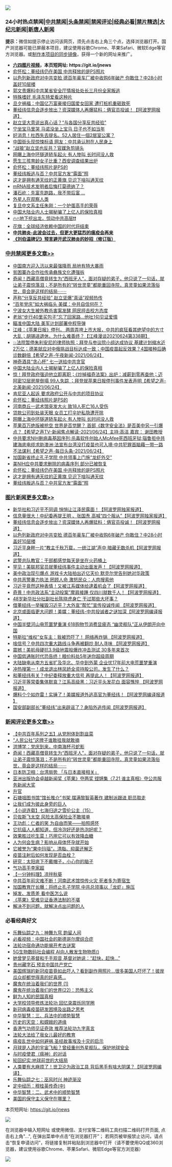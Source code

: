 ![](https://raw.githubusercontent.com/fqnews/bnews/master/64photo/fqnews-qr.jpg)

<div id="tt">
<h3>24小时热点禁闻|<a href="#%E4%B8%AD%E5%85%B1%E7%A6%81%E9%97%BB%E6%9B%B4%E5%A4%9A%E6%96%87%E7%AB%A0">中共禁闻</a>|<a href="#%E5%9B%BE%E7%89%87%E6%96%B0%E9%97%BB%E6%9B%B4%E5%A4%9A%E6%96%87%E7%AB%A0">头条禁闻</a>|<a href="#%E6%96%B0%E9%97%BB%E8%AF%84%E8%AE%BA%E6%9B%B4%E5%A4%9A%E6%96%87%E7%AB%A0">禁闻评论|<a href="#%E5%BF%85%E7%9C%8B%E7%BB%8F%E5%85%B8%E5%A5%BD%E6%96%87">经典必看|<a href="/video.md#%E7%A6%81%E7%89%87%E7%B2%BE%E9%80%89">禁片精选</a>|<a href="https://github.com/fqnews/djy/blob/master/gb/nf1351518.md#1">大纪元新闻</a>|<a href="https://github.com/fqnews/ntdtv/blob/master/gb/prog204.md#1">新唐人新闻</a></h3>
<div><b>提示：</b>微信如提示停止访问该网页，须先点击右上角三个点，选择浏览器打开。国产浏览器可能已屏蔽本项目，建议使用谷歌Chrome、苹果Safari、微软Edge等官方浏览器。或<a href="https://github.com/fqnews/bnews/blob/master/%E5%88%B6%E4%BD%9Cgit%E7%A6%81%E9%97%BB%E9%95%9C%E5%83%8F.md">制作本项目的同步镜像</a>，获得一个新的网址来推广。</div>
<ul>
<li><b><a href="http://d1.bdrive.tk/64.mp4" target="_blank">六四图片视频</a>，本页短网址: https://git.io/jnews</b></li>
<li><a href="/cbnews/20210625/1573844.md">俞怀松：董经纬仍在美国 中共释放的是PS照片</a></li>
<li><a href="/topimagenews/20210624/1573598.md">以色列新政府对中共变脸 德百年豪车厂被中收购6年破产 你敢住？中28小时盖好10层楼</a></li>
<li><a href="/bannedvideo/20210624/1573588.md">郭文贵爆料中共某省安全厅情报处处长三月份全家叛逃</a></li>
<li><a href="/cnnews/20210625/1573882.md">特殊嗜好 毛泽东特爱看这种片</a></li>
<li><a href="/cbnews/20210624/1573694.md">旦夕祸福：中国亿万富豪接归国爱女回家 遭打桩机重砸致死</a></li>
<li><a href="/topimagenews/20210625/1574040.md">董经纬信息会逐步放出？资深媒体人再爆猛料：俩官员投诚！【阿波罗网报道】</a></li>
<li><a href="/cbnews/20210624/1573622.md">赵立坚大意说出真心话？“与各国分享反共经验"</a></li>
<li><a href="/cnnews/20210624/1573652.md">宁坐宝马里哭 马诺没坐上宝马 日子也不如当年</a></li>
<li><a href="/comments/20210624/1573558.md">好消息！杜西失去提名。52人居住一個2居室公寓？</a></li>
<li><a href="/cnnews/20210625/1574004.md">中国街头现惊悚标语 网友：中共承认附在人民身上</a></li>
<li><a href="/comments/20210625/1573853.md">“战狼”赵立坚也反共？官媒急剪镜头</a></li>
<li><a href="/cbnews/20210625/1573933.md">网曝上海中环隧道轿车起火 有人惨叫 长时间没人救</a></li>
<li><a href="/cnnews/20210625/1573911.md">愿生三孩育龄女子比重？西安调查结果出炉</a></li>
<li><a href="/cbnews/20210625/1574020.md">俞怀松：董经纬照片是PS的</a></li>
<li><a href="/cbnews/20210624/1573737.md">董经纬叛逃与否？中共官方发“露面”照</a></li>
<li><a href="/cbnews/20210625/1573827.md">这才是拥有通天纹的正黄旗 见识下啥叫通天纹</a></li>
<li><a href="/comments/20210624/1573735.md">mRNA技术发明者后悔打莫德纳了？</a></li>
<li><a href="/cnnews/20210624/1573623.md">潘石屹：先富先跑路，我不带后富 …</a></li>
<li><a href="/cnnews/20210625/1573910.md">外星人在观察人类</a></li>
<li><a href="/cbnews/20210624/1573696.md">复旦中文系主任朱刚：一个护蛋高手的荣辱</a></li>
<li><a href="/cbnews/20210625/1574041.md">中国大陆业内人士揭秘骗了上亿人的保险真相</a></li>
<li><a href="/bannedvideo/20210625/1573909.md">🔥🔥地下挖出龙，惊动中共高层❗❗</a></li>
<li><a href="/comments/20210625/1573866.md">花旗：全球经济依赖中国的时代将结束</a></li>
<li><b><a href="/comments/20200211/1275071.md" target="_blank">中共肺炎-此波会过去，但更大更猛烈的瘟疫会再来</a></b></li>
<li><b><a href="/comments/20200207/1272816.md" target="_blank">《刘伯温碑记》预言避开武汉肺炎的妙招（修订版）</a></b></li>
</ul>
</div>

<div class="catlist">
<h3><a href="/cbnews/" target="_blank">中共禁闻</a><span><a href="/cbnews/" target="_blank" rel="nofollow">更多文章>></a></span></h3>
<ul>
<li><a href="/cbnews/20210625/1574268.md" target="_blank">中国南方迎入汛以来最强降雨 局地有特大暴雨</a></li>
<li><a href="/cbnews/20210625/1574267.md" target="_blank">贫困寨办合作社传承彝族文化遭强拆</a></li>
<li><a href="/comments/20210625/1574258.md" target="_blank">奇闻！西藏高僧竟转生为“西班牙人”，面对存疑的弟子，他只说了一句话，就让弟子震惊落泪；不是所有的“转世灵童”都能重回寺院，真灵童如果流落俗世，竟会是这样的结局⋯⋯</a></li>
<li><a href="/cbnews/20210625/1574143.md" target="_blank">声称“分享反共经验&#8221; 赵立坚爆“真话”视频热传</a></li>
<li><a href="/cbnews/20210625/1574124.md" target="_blank">“百年党庆”如大祸临头 美媒：中共自信何在？</a></li>
<li><a href="/cbnews/20210625/1574123.md" target="_blank">宁波女大生被外教杀害案发酵 网民抨击校方态度</a></li>
<li><a href="/cbnews/20210625/1574122.md" target="_blank">老翁“步行40里买包子”忘了回家路…他吐1句见证爱情</a></li>
<li><a href="/cbnews/20210625/1574117.md" target="_blank">瞄准中国大陆 美军计划部署中程导弹</a></li>
<li><a href="/cbnews/20210625/1574116.md" target="_blank">江峰：《苹果日报》停刊， 两周弄垮上市大报，中共的疯狂看其绝望中的方寸大乱；胡锡进退休，为什么难善终？【江峰漫谈20210624第338期】</a></li>
<li><a href="/comments/20210625/1574100.md" target="_blank">💥法院暂停朱利安尼的律师执照；拜登与参议院小组达成协议 基建计划缩水近2万亿；德美就应对中俄挑战目标达成一致；中国疫苗起反效果？4国接种后确诊数翻倍【希望之声-午夜新闻-2021/06/24】</a></li>
<li><a href="/cbnews/20210625/1574075.md" target="_blank">神奇酒具“贪心杯” 七一送给中共贪官</a></li>
<li><a href="/cbnews/20210625/1574041.md" target="_blank">中国大陆业内人士揭秘骗了上亿人的保险真相</a></li>
<li><a href="/comments/20210625/1574036.md" target="_blank">惊！拜登政府强迫他立即离职；《炒掉福奇法案》出炉：减薪到零再查他；迈阿密12层房屋倒塌 99人失踪 ；拜登就苹果日报停刊事件发表声明【希望之声-北美新闻-2021/06/24】</a></li>
<li><a href="/cbnews/20210625/1574021.md" target="_blank">肯尼亚人起诉 要求政府公开与中共的项目协议</a></li>
<li><a href="/cbnews/20210625/1574020.md" target="_blank">俞怀松：董经纬照片是PS的</a></li>
<li><a href="/cbnews/20210625/1574019.md" target="_blank">河南商丘一武术馆突发大火 致18人死亡16人受伤</a></li>
<li><a href="/cbnews/20210625/1573948.md" target="_blank">贷款公司到处装天眼 女员工打伞护私隐遭开除</a></li>
<li><a href="/cbnews/20210625/1573933.md" target="_blank">网曝上海中环隧道轿车起火 有人惨叫 长时间没人救</a></li>
<li><a href="/comments/20210625/1573923.md" target="_blank">苹果百万绝版被抢空  世界是否觉醒？ 首部《数字安全法》是否美中另一引爆点？【希望之声TV-新闻焦点解读-2021/06/24】主持:高洁  嘉宾： 谢田教授</a></li>
<li><a href="/comments/20210625/1573907.md" target="_blank">中共要求NIH删病毒基因序列;杀毒软件创始人McAfee死西班牙狱;瑙鲁拒中共建海底电缆求助澳洲;法宣布台湾没打疫苗也可入境;中共犯罪首脑藉一带一路不法谋利【希望之声-每日头条-2021/06/24】</a></li>
<li><a href="/cbnews/20210625/1573856.md" target="_blank">加国新省终止孔子学院 中共领事上门施“龙虾外交”</a></li>
<li><a href="/cbnews/20210625/1573845.md" target="_blank">美NIH应中共要求删除的病毒序列 部分已被恢复</a></li>
<li><a href="/cbnews/20210625/1573844.md" target="_blank">俞怀松：董经纬仍在美国 中共释放的是PS照片</a></li>
<li><a href="/cbnews/20210625/1573827.md" target="_blank">这才是拥有通天纹的正黄旗 见识下啥叫通天纹</a></li>
<li><a href="/cbnews/20210624/1573737.md" target="_blank">董经纬叛逃与否？中共官方发“露面”照</a></li>

</ul>
</div>
<div class="catlist">
<h3><a href="/topimagenews/" target="_blank">图片新闻</a><span><a href="/topimagenews/" target="_blank" rel="nofollow">更多文章>></a></span></h3>
<ul>
<li><a href="/topimagenews/20210625/1574189.md" target="_blank">新华社和习近平不同调 悄悄让江泽民露面！【阿波罗网独家报道】</a></li>
<li><a href="/topimagenews/20210625/1574140.md" target="_blank">信息量很大！中纪委再提王明 、张国焘 高喊“四个服从”【阿波罗网独家报道】</a></li>
<li><a href="/topimagenews/20210625/1574040.md" target="_blank">董经纬信息会逐步放出？资深媒体人再爆猛料：俩官员投诚！【阿波罗网报道】</a></li>
<li><a href="/topimagenews/20210624/1573598.md" target="_blank">以色列新政府对中共变脸 德百年豪车厂被中收购6年破产 你敢住？中28小时盖好10层楼</a></li>
<li><a href="/topimagenews/20210624/1573398.md" target="_blank">习近平身畔一片“教主千秋万载，一统江湖”声中 暗藏无数杀机【阿波罗网报道】</a></li>
<li><a href="/topimagenews/20210624/1573292.md" target="_blank">武警总队教官：干部都感觉每天是坐在火药桶上</a></li>
<li><a href="/topimagenews/20210623/1572879.md" target="_blank">罕见！美联邦官员就董经纬事件主动出面发声！【阿波罗网报道】</a></li>
<li><a href="/topimagenews/20210623/1572841.md" target="_blank">美中政治现引爆点 游戏卡大陆拍出近亿天价 默克尔党告别她对华政策</a></li>
<li><a href="/topimagenews/20210623/1572689.md" target="_blank">中共恶警暴力执法 罔顾人命 激怒民众：人肉搜索他</a></li>
<li><a href="/topimagenews/20210623/1572656.md" target="_blank">习近平竟然这种表情！又被江系媒体给逮着机会了【阿波罗网报道】</a></li>
<li><a href="/topimagenews/20210623/1572594.md" target="_blank">奇景！中共政法系“主动投案”摩肩接踵 仅四川就数千人！【阿波罗网报道】</a></li>
<li><a href="/topimagenews/20210623/1572334.md" target="_blank">48岁新华社分社副社长陈晓虎身亡 干过那些大坏事？</a></li>
<li><a href="/topimagenews/20210622/1571979.md" target="_blank">借董经纬一举摧毁习近平？大外宣“帮忙”宣传投诚传闻 【阿波罗网报道】</a></li>
<li><a href="/topimagenews/20210622/1571863.md" target="_blank">北京或面临更大问题！美媒：董经纬-中共投诚者之谜加深【阿波罗网编译报道】</a></li>
<li><a href="/topimagenews/20210621/1571349.md" target="_blank">中国半壁河山电荒噩梦重演 618购物节消费显疲态 “幽灵舰队”正从伊朗开向中国</a></li>
<li><a href="/topimagenews/20210621/1571238.md" target="_blank">特斯拉“维权”女车主：我被恐吓了！ 网络再炸锅 【阿波罗网报道】</a></li>
<li><a href="/topimagenews/20210621/1571162.md" target="_blank">啥信号？中共四次重大路线斗争再被翻炒 耐人寻味 【阿波罗网报道】</a></li>
<li><a href="/topimagenews/20210621/1571069.md" target="_blank">震撼！美航母硬抗3.9级地震般爆炸冲击测试 30多年来首次</a></li>
<li><a href="/topimagenews/20210621/1570856.md" target="_blank">中国低通胀时代恐告终！粮价料处5年迷你超级周期</a></li>
<li><a href="/topimagenews/20210620/1570841.md" target="_blank">大陆缺电从南方五省扩及华北、华中到外蒙 企业忧17年前大电荒噩梦重演</a></li>
<li><a href="/topimagenews/20210620/1570595.md" target="_blank">冲热搜第一！成龙退出林凤娇全资持股公司，发生了什么？</a></li>
<li><a href="/topimagenews/20210620/1570532.md" target="_blank">和董经纬有关？中纪委释放重大信号 再提此人！【阿波罗网报道】</a></li>
<li><a href="/topimagenews/20210619/1570003.md" target="_blank">习近平等常委集体默哀？江系高级黑：习近平头发花白 面容憔悴 【阿波罗网报道】</a></li>
<li><a href="/topimagenews/20210619/1569734.md" target="_blank">爆料个个如炸雷！实锤了！美媒报道外逃高官为董经纬！【阿波罗网编译报道 】</a></li>
<li><a href="/topimagenews/20210618/1569604.md" target="_blank">国安部副部长“董经纬”出来辟谣了？身陷外逃传闻【阿波罗网报道】</a></li>

</ul>
</div>
<div class="catlist">
<h3><a href="/comments/" target="_blank">新闻评论</a><span><a href="/comments/" target="_blank" rel="nofollow">更多文章>></a></span></h3>
<ul>
<li><a href="/comments/20210625/1574279.md" target="_blank">【中共百年系列之五】从党附体到割韭菜</a></li>
<li><a href="/comments/20210625/1574262.md" target="_blank">“人民公社”这牌子谁敢挂我就敢摘</a></li>
<li><a href="/comments/20210625/1574261.md" target="_blank">洪博学：党庆到来，中南海杯弓蛇影</a></li>
<li><a href="/comments/20210625/1574258.md" target="_blank">奇闻！西藏高僧竟转生为“西班牙人”，面对存疑的弟子，他只说了一句话，就让弟子震惊落泪；不是所有的“转世灵童”都能重回寺院，真灵童如果流落俗世，竟会是这样的结局⋯⋯</a></li>
<li><a href="/comments/20210625/1574257.md" target="_blank">日本防卫相：台湾局势 「与日本直接相关」</a></li>
<li><a href="/comments/20210625/1574251.md" target="_blank">亚洲出版协会卓越新闻奖《苹果》夺两奖 铿锵集〈7.21 谁主真相〉夺公共服务新闻大奖</a></li>
<li><a href="/comments/20210625/1574250.md" target="_blank">升官</a></li>
<li><a href="/comments/20210625/1574249.md" target="_blank">石塘咀图书馆“馆长推介”书架 摆满黎智英著作 建制派跟进 职员取走</a></li>
<li><a href="/comments/20210625/1574248.md" target="_blank">让我们成为彼此身旁的巨人</a></li>
<li><a href="/comments/20210625/1574247.md" target="_blank">【小说连载】七海归途之雪伦公主（15）</a></li>
<li><a href="/comments/20210625/1574241.md" target="_blank">贝佐斯飞太空 风险太高保险业不敢接单</a></li>
<li><a href="/comments/20210625/1574240.md" target="_blank">王功彪：仁者的笑 为自由而笑——拍照感怀</a></li>
<li><a href="/comments/20210625/1574203.md" target="_blank">它抗癌人人都知道，但冷泡好还是热泡好呢？</a></li>
<li><a href="/comments/20210625/1574202.md" target="_blank">效果胜过吃生菜！巧用它可以有效降血糖</a></li>
<li><a href="/comments/20210625/1574201.md" target="_blank">人为何会生病？影响从母体怀孕就开始</a></li>
<li><a href="/comments/20210625/1574200.md" target="_blank">它被誉为“果中玛瑙”，清脂、抑菌还解乏</a></li>
<li><a href="/comments/20210625/1574199.md" target="_blank">疫苗注射后如何发现是否血栓？</a></li>
<li><a href="/comments/20210625/1574198.md" target="_blank">研究：太阳底下不戴帽子，小心你的脑子</a></li>
<li><a href="/comments/20210625/1574194.md" target="_blank">气功高手李家超</a></li>
<li><a href="/comments/20210625/1574186.md" target="_blank">【一分钟料理】凉拌秋葵</a></li>
<li><a href="/comments/20210625/1574144.md" target="_blank">中共百年前灾难不断！河南武术馆惊传火灾 死者多为寄宿生</a></li>
<li><a href="/comments/20210625/1574138.md" target="_blank">加国教育厅长曝：将终止孔子学院 中共总领事以「龙虾」施压</a></li>
<li><a href="/comments/20210625/1574137.md" target="_blank">掉发、发质差 看中医怎么说</a></li>
<li><a href="/comments/20210625/1574132.md" target="_blank">《苹果》受难见证香港法制的不堪</a></li>
<li><a href="/comments/20210625/1574131.md" target="_blank">解决不到问题，就解决点出问题的人</a></li>

</ul>
</div>

<div class="catlist">
<h3>必看经典好文</h3>
<ul>
<li><a href="/tculture/20170718/793528.md" target="_blank">乐舞仙踪之九：神舞九穹 韵留人间</a></li>
<li><a href="/comments/20200806/1375443.md" target="_blank">必看视频：中国社会的斯德哥尔摩综合症</a></li>
<li><a href="/tculture/20121025/73079.md" target="_blank">法轮功宿命通功能揭开考古谜案</a></li>
<li><a href="/topimagenews/20200527/1335347.md" target="_blank">5G生物数码社会编程 AI向人散发生物物质()</a></li>
<li><a href="/cnnews/20210420/1529760.md" target="_blank">她曾梦见基督和千手观音 基督对她说：“赶快，赶快…”</a></li>
<li><a href="/comments/20210226/1494382.md" target="_blank">贵州藏字石 预言中国共产党亡</a></li>
<li><a href="/comments/20201215/1447764.md" target="_blank">美国辉瑞的新冠疫苗竟如此吓人？看到副作用照片…很多美国人吓坏了！彼岸瓜众却都觉得真的好喜感…</a></li>
<li><a href="/topimagenews/20180519/944624.md" target="_blank">魔鬼在统治着我们的世界 (1)</a></li>
<li><a href="/comments/20180804/981524.md" target="_blank">魔鬼在统治着我们的世界(22)：恐怖主义</a></li>
<li><a href="/comments/20200926/1403589.md" target="_blank">鲜为人知的民国真相</a></li>
<li><a href="/cbnews/20210517/1548104.md" target="_blank">大学校领导修炼法轮功 回忆录震烁同学圈</a></li>
<li><a href="/comments/20200917/1029129.md" target="_blank">新冠病毒疫苗研发困境及出路之思考</a></li>
<li><a href="/comments/20200605/783248.md" target="_blank">中华智慧：三、兵法中的顺势智慧</a></li>
<li><a href="/cbnews/20190219/1083302.md" target="_blank">历史的天空：和嫦娥的道缘</a></li>
<li><a href="/comments/20200517/1330064.md" target="_blank">香港气功师见证奇效 推荐法轮功九字真言</a></li>
<li><a href="/cbnews/20200516/1329218.md" target="_blank">法轮大法给了我女儿最好的教育</a></li>
<li><a href="/comments/20200618/1346823.md" target="_blank">瘟疫乱世中如何避祸 圣经故事埃及十灾的启示</a></li>
<li><a href="/comments/20200712/1359456.md" target="_blank">月球是人造的宇宙飞船？曾经重创外星舰队，保护地球安全</a></li>
<li><a href="/comments/20200327/1301424.md" target="_blank">与时疫使君（瘟神）的对话</a></li>
<li><a href="/comments/20200920/582873.md" target="_blank">轮回纪实:地球前世的大结局</a></li>
<li><a href="/cnnews/20201226/1455352.md" target="_blank">人类要有大麻烦了！世卫沦为政治工具 背后黑手有啥大阴谋？【阿波罗网编译】</a></li>
<li><a href="/tculture/20190101/792550.md" target="_blank">乐舞仙踪之七：巫风时兴 神迹渐没</a></li>
<li><a href="/tculture/xiulian/20151105/467870.md" target="_blank">定中经历：穆桂英传奇(中)</a></li>
<li><a href="/comments/20200605/783249.md" target="_blank">中华智慧：二、武术中的顺势智慧</a></li>
<li><a href="/lifebaike/20200520/1331379.md" target="_blank">美国的保守主义保守在哪里？</a></li>

</ul>
</div>

本页短网址: https://git.io/jnews

![](https://raw.githubusercontent.com/fqnews/bnews/master/64photo/fqnews-qr.jpg)

在浏览器中输入短网址 或使用微信、支付宝等二维码工具扫描二维码打开页面, 点击右上角"...", 在弹出菜单中点击“在浏览器打开”； 若网页被举报禁止访问，请点击“恢复申请访问”，将链接复制并粘贴到浏览器中打开（请不要使用QQ或360浏览器，建议使用谷歌Chrome、苹果Safari、微软Edge等官方浏览器）

![](https://raw.githubusercontent.com/fqnews/bnews/master/64photo/wx.jpg)
